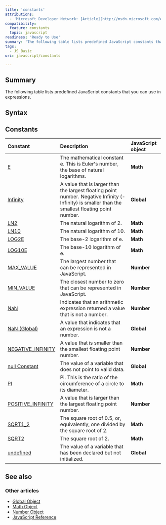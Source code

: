 ```yaml
---
title: 'constants'
attributions:
  - 'Microsoft Developer Network: [Article](http://msdn.microsoft.com/en-us/library/ie/ff818462(v=vs.94).aspx)'
compatibility:
  feature: constants
  topic: javascript
readiness: 'Ready to Use'
summary: 'The following table lists predefined JavaScript constants that you can use in expressions.'
tags:
  - JS_Basic
uri: javascript/constants

---
```

## Summary

The following table lists predefined JavaScript constants that you can use in expressions.

## Syntax

## Constants

|Constant|Description|JavaScript object|
|:-------|:----------|:----------------|
|[E](/javascript/Math/constants)|The mathematical constant e. This is Euler's number, the base of natural logarithms.|**Math**|
|[Infinity](/javascript/Infinity)|A value that is larger than the largest floating point number. Negative Infinity (-Infinity) is smaller than the smallest floating point number.|**Global**|
|[LN2](/javascript/Math/constants)|The natural logarithm of 2.|**Math**|
|[LN10](/javascript/Math/constants)|The natural logarithm of 10.|**Math**|
|[LOG2E](/javascript/Math/constants)|The base-2 logarithm of e.|**Math**|
|[LOG10E](/javascript/Math/constants)|The base-10 logarithm of e.|**Math**|
|[MAX\_VALUE](/javascript/Number/constants)|The largest number that can be represented in JavaScript.|**Number**|
|[MIN\_VALUE](/javascript/Number/constants)|The closest number to zero that can be represented in JavaScript.|**Number**|
|[NaN](/javascript/Number/constants)|Indicates that an arithmetic expression returned a value that is not a number.|**Number**|
|[NaN (Global)](/javascript/NaN)|A value that indicates that an expression is not a number.|**Global**|
|[NEGATIVE\_INFINITY](/javascript/Number/constants)|A value that is smaller than the smallest floating point number.|**Number**|
|[null Constant](/javascript/null)|The value of a variable that does not point to valid data.|**Global**|
|[PI](/javascript/Math/constants)|Pi. This is the ratio of the circumference of a circle to its diameter.|**Math**|
|[POSITIVE\_INFINITY](/javascript/Number/constants)|A value that is larger than the largest floating point number.|**Number**|
|[SQRT1\_2](/javascript/Math/constants)|The square root of 0.5, or, equivalently, one divided by the square root of 2.|**Math**|
|[SQRT2](/javascript/Math/constants)|The square root of 2.|**Math**|
|[undefined](/javascript/undefined)|The value of a variable that has been declared but not initialized.|**Global**|

## See also

### Other articles

-   [Global Object](/javascript/Global)
-   [Math Object](/javascript/Math)
-   [Number Object](/javascript/Number)
-   [JavaScript Reference](/javascript)

